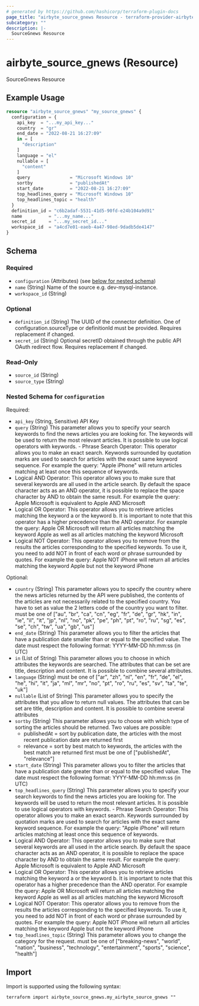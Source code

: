 ```yaml
---
# generated by https://github.com/hashicorp/terraform-plugin-docs
page_title: "airbyte_source_gnews Resource - terraform-provider-airbyte"
subcategory: ""
description: |-
  SourceGnews Resource
---
```


# airbyte_source_gnews (Resource)

SourceGnews Resource

## Example Usage

```terraform
resource "airbyte_source_gnews" "my_source_gnews" {
  configuration = {
    api_key  = "...my_api_key..."
    country  = "gr"
    end_date = "2022-08-21 16:27:09"
    in = [
      "description"
    ]
    language = "el"
    nullable = [
      "content"
    ]
    query               = "Microsoft Windows 10"
    sortby              = "publishedAt"
    start_date          = "2022-08-21 16:27:09"
    top_headlines_query = "Microsoft Windows 10"
    top_headlines_topic = "health"
  }
  definition_id = "c6b2adaf-5531-41d5-90fd-e24b104a9d91"
  name          = "...my_name..."
  secret_id     = "...my_secret_id..."
  workspace_id  = "a4cd7e01-eaeb-4a47-98ed-9dadb5de4147"
}
```

<!-- schema generated by tfplugindocs -->
## Schema

### Required

- `configuration` (Attributes) (see [below for nested schema](#nestedatt--configuration))
- `name` (String) Name of the source e.g. dev-mysql-instance.
- `workspace_id` (String)

### Optional

- `definition_id` (String) The UUID of the connector definition. One of configuration.sourceType or definitionId must be provided. Requires replacement if changed.
- `secret_id` (String) Optional secretID obtained through the public API OAuth redirect flow. Requires replacement if changed.

### Read-Only

- `source_id` (String)
- `source_type` (String)

<a id="nestedatt--configuration"></a>
### Nested Schema for `configuration`

Required:

- `api_key` (String, Sensitive) API Key
- `query` (String) This parameter allows you to specify your search keywords to find the news articles you are looking for. The keywords will be used to return the most relevant articles. It is possible to use logical operators  with keywords. - Phrase Search Operator: This operator allows you to make an exact search. Keywords surrounded by 
  quotation marks are used to search for articles with the exact same keyword sequence. 
  For example the query: "Apple iPhone" will return articles matching at least once this sequence of keywords.
- Logical AND Operator: This operator allows you to make sure that several keywords are all used in the article
  search. By default the space character acts as an AND operator, it is possible to replace the space character 
  by AND to obtain the same result. For example the query: Apple Microsoft is equivalent to Apple AND Microsoft
- Logical OR Operator: This operator allows you to retrieve articles matching the keyword a or the keyword b.
  It is important to note that this operator has a higher precedence than the AND operator. For example the 
  query: Apple OR Microsoft will return all articles matching the keyword Apple as well as all articles matching 
  the keyword Microsoft
- Logical NOT Operator: This operator allows you to remove from the results the articles corresponding to the
  specified keywords. To use it, you need to add NOT in front of each word or phrase surrounded by quotes.
  For example the query: Apple NOT iPhone will return all articles matching the keyword Apple but not the keyword
  iPhone

Optional:

- `country` (String) This parameter allows you to specify the country where the news articles returned by the API were published, the contents of the articles are not necessarily related to the specified country. You have to set as value the 2 letters code of the country you want to filter. must be one of ["au", "br", "ca", "cn", "eg", "fr", "de", "gr", "hk", "in", "ie", "il", "it", "jp", "nl", "no", "pk", "pe", "ph", "pt", "ro", "ru", "sg", "es", "se", "ch", "tw", "ua", "gb", "us"]
- `end_date` (String) This parameter allows you to filter the articles that have a publication date smaller than or equal to the  specified value. The date must respect the following format: YYYY-MM-DD hh:mm:ss (in UTC)
- `in` (List of String) This parameter allows you to choose in which attributes the keywords are searched. The attributes that can be set are title, description and content. It is possible to combine several attributes.
- `language` (String) must be one of ["ar", "zh", "nl", "en", "fr", "de", "el", "he", "hi", "it", "ja", "ml", "mr", "no", "pt", "ro", "ru", "es", "sv", "ta", "te", "uk"]
- `nullable` (List of String) This parameter allows you to specify the attributes that you allow to return null values. The attributes that  can be set are title, description and content. It is possible to combine several attributes
- `sortby` (String) This parameter allows you to choose with which type of sorting the articles should be returned. Two values  are possible:
  - publishedAt = sort by publication date, the articles with the most recent publication date are returned first
  - relevance = sort by best match to keywords, the articles with the best match are returned first
must be one of ["publishedAt", "relevance"]
- `start_date` (String) This parameter allows you to filter the articles that have a publication date greater than or equal to the  specified value. The date must respect the following format: YYYY-MM-DD hh:mm:ss (in UTC)
- `top_headlines_query` (String) This parameter allows you to specify your search keywords to find the news articles you are looking for. The keywords will be used to return the most relevant articles. It is possible to use logical operators  with keywords. - Phrase Search Operator: This operator allows you to make an exact search. Keywords surrounded by 
  quotation marks are used to search for articles with the exact same keyword sequence. 
  For example the query: "Apple iPhone" will return articles matching at least once this sequence of keywords.
- Logical AND Operator: This operator allows you to make sure that several keywords are all used in the article
  search. By default the space character acts as an AND operator, it is possible to replace the space character 
  by AND to obtain the same result. For example the query: Apple Microsoft is equivalent to Apple AND Microsoft
- Logical OR Operator: This operator allows you to retrieve articles matching the keyword a or the keyword b.
  It is important to note that this operator has a higher precedence than the AND operator. For example the 
  query: Apple OR Microsoft will return all articles matching the keyword Apple as well as all articles matching 
  the keyword Microsoft
- Logical NOT Operator: This operator allows you to remove from the results the articles corresponding to the
  specified keywords. To use it, you need to add NOT in front of each word or phrase surrounded by quotes.
  For example the query: Apple NOT iPhone will return all articles matching the keyword Apple but not the keyword
  iPhone
- `top_headlines_topic` (String) This parameter allows you to change the category for the request. must be one of ["breaking-news", "world", "nation", "business", "technology", "entertainment", "sports", "science", "health"]

## Import

Import is supported using the following syntax:

```shell
terraform import airbyte_source_gnews.my_airbyte_source_gnews ""
```
